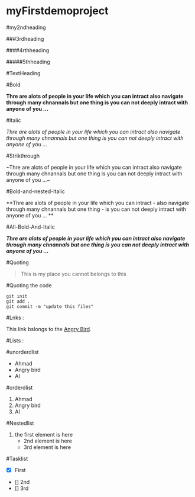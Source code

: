 # myFirstdemoproject
#my2ndheading

###3rdheading

####4rthheading

#####5thheading

#TextHeading 

#Bold

**Thre are alots of people in your life which you can intract also navigate through many chnannals but one thing is you can not deeply intract with anyone of you ...**

#Italic

*Thre are alots of people in your life which you can intract also navigate through many chnannals but one thing is you can not deeply intract with anyone of you ...*

#Strikthrough

~Thre are alots of people in your life which you can intract also navigate through many chnannals but one thing is you can not deeply intract with anyone of you ...~

#Bold-and-nested-Italic

**Thre are alots of people in your life which you can intract - also navigate through many chnannals but one thing - is you can not deeply intract with anyone of you ... **

#All-Bold-And-Italic

***Thre are alots of people in your life which you can intract also navigate through many chnannals but one thing is you can not deeply intract with anyone of you ...***

#Quoting 

> This is my place you cannot belongs to this 

#Quoting the code 
~~~
git init
git add .
git commit -m "update this files"
~~~

#Lnks :

This link bslongs to the [Angry Bird](https://pages.github.com).

#Lists :

#unorderdlist

- Ahmad
- Angry bird
- AI

#orderdlist 
1. Ahmad
2. Angry bird
3. AI

#Nestedlist 
1. the first element is here 
     - 2nd element is here 
     - 3rd element is here

#Tasklist 

- [x] First
- [] 2nd 
- [] 3rd

